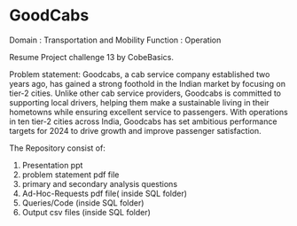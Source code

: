 # GoodCabs

Domain : Transportation and Mobility
Function : Operation

Resume Project challenge 13 by CobeBasics. 

Problem statement: Goodcabs, a cab service company established two years ago, has gained a strong foothold in the Indian market by focusing on tier-2 cities. Unlike other cab service providers, Goodcabs is committed to supporting local drivers, helping them make a sustainable living in their hometowns while ensuring excellent service to passengers. With operations in ten tier-2 cities across India, Goodcabs has set ambitious performance targets for 2024 to drive growth and improve passenger satisfaction.

The Repository consist of:
1. Presentation ppt
2. problem statement pdf file
3. primary and secondary analysis questions
4. Ad-Hoc-Requests pdf file( inside SQL folder)
5. Queries/Code (inside SQL folder)
6. Output csv files (inside SQL folder) 
